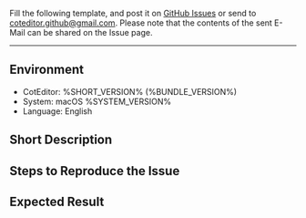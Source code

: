
Fill the following template, and post it on [GitHub Issues](https://github.com/coteditor/CotEditor/issues) or send to <coteditor.github@gmail.com>. Please note that the contents of the sent E-Mail can be shared on the Issue page.

-----------------------------------------------

## Environment

- CotEditor: %SHORT_VERSION% (%BUNDLE_VERSION%)
- System: macOS %SYSTEM_VERSION%
- Language: English


## Short Description

<!-- put your comment here -->


## Steps to Reproduce the Issue

<!-- put your comment here -->


## Expected Result

<!-- put your comment here -->
